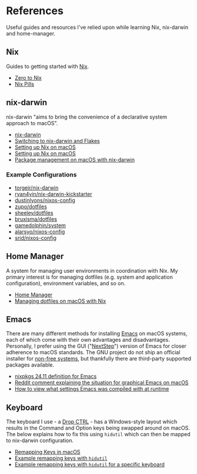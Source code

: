 # References

Useful guides and resources I've relied upon while learning Nix, nix-darwin and home-manager.

## Nix

Guides to getting started with [Nix](https://nixos.org).

* [Zero to Nix](https://zero-to-nix.com)
* [Nix Pills](https://nixos.org/guides/nix-pills/)

## nix-darwin

nix-darwin "aims to bring the convenience of a declarative system approach to macOS".

* [nix-darwin](https://github.com/LnL7/nix-darwin)
* [Switching to nix-darwin and Flakes](https://evantravers.com/articles/2024/02/06/switching-to-nix-darwin-and-flakes/)
* [Setting up Nix on macOS](https://nixcademy.com/posts/nix-on-macos/)
* [Setting up Nix on macOS](https://davi.sh/til/nix/nix-macos-setup/)
* [Package management on macOS with nix-darwin](https://davi.sh/blog/2024/01/nix-darwin/)

### Example Configurations

* [torgeir/nix-darwin](https://github.com/torgeir/nix-darwin)
* [ryan4yin/nix-darwin-kickstarter](https://github.com/ryan4yin/nix-darwin-kickstarter)
* [dustinlyons/nixos-config](https://github.com/dustinlyons/nixos-config)
* [zupo/dotfiles](https://github.com/zupo/dotfiles)
* [sheeley/dotfiles](https://github.com/sheeley/dotfiles)
* [bruxisma/dotfiles](https://github.com/bruxisma/dotfiles)
* [gamedolphin/system](https://github.com/gamedolphin/system)
* [alarsyo/nixos-config](https://git.alarsyo.net/alarsyo/nixos-config)
* [srid/nixos-config](https://github.com/srid/nixos-config)

## Home Manager

A system for managing user environments in coordination with Nix. My primary interest is for managing dotfiles (e.g. system and application configuration), environment variables, and so on.

* [Home Manager](https://github.com/nix-community/home-manager)
* [Managing dotfiles on macOS with Nix](https://davi.sh/blog/2024/02/nix-home-manager/)

## Emacs

There are many different methods for installing [Emacs](https://www.gnu.org/software/emacs/) on macOS systems, each of which come with their own advantages and disadvantages. Personally, I prefer using the GUI ("[NextStep](https://github.com/emacs-mirror/emacs/blob/master/etc/NEXTSTEP)") version of Emacs for closer adherence to macOS standards. The GNU project do not ship an official installer for [non-free systems](https://www.gnu.org/software/emacs/download.html#nonfree), but thankfully there are third-party supported packages available.

* [nixpkgs 24.11 definition for Emacs](https://github.com/NixOS/nixpkgs/blob/nixos-24.11/pkgs/applications/editors/emacs/sources.nix)
* [Reddit comment explaining the situation for graphical Emacs on macOS](https://www.reddit.com/r/emacs/comments/1heyuq4/comment/m27fo42/)
* [How to view what settings Emacs was compiled with at runtime](https://emacs.stackexchange.com/a/35512)

## Keyboard

The keyboard I use - a [Drop CTRL](https://drop.com/buy/drop-ctrl-mechanical-keyboard) - has a Windows-style layout which results in the Command and Option keys being swapped around on macOS. The below explains how to fix this using `hidutil` which can then be mapped to nix-darwin configuration.

* [Remapping Keys in macOS](https://developer.apple.com/library/archive/technotes/tn2450/_index.html)
* [Example remapping keys with `hidutil`](https://github.com/ghostty-org/ghostty/discussions/3493#discussioncomment-11678819)
* [Example remapping keys with `hidutil` for a specific keyboard](https://github.com/LnL7/nix-darwin/issues/905#issuecomment-2340195913)
